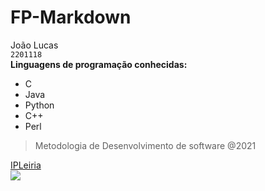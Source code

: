 # FP-Markdown 
João Lucas\
 `2201118`  
 **Linguagens de programação conhecidas:**
  - C 
  - Java 
  - Python 
  - C++ 
  - Perl 

> Metodologia de Desenvolvimento de software @2021

[IPLeiria]([https://www.ipleiria.pt/])\
 ![](https://www.ipleiria.pt/wp-content/themes/ipleiria/img/logo_ipl_header.png )